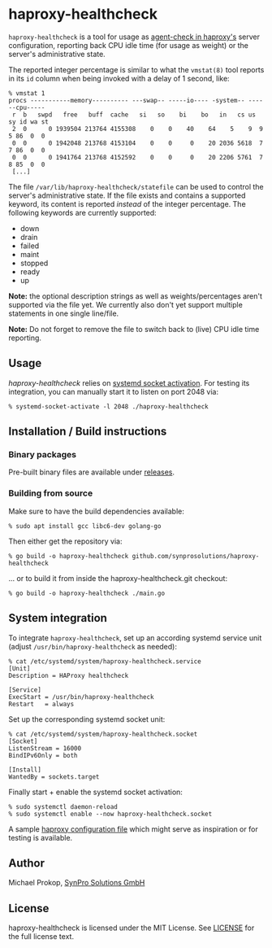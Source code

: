 # haproxy-healthcheck

`haproxy-healthcheck` is a tool for usage as [agent-check in haproxy's](https://cbonte.github.io/haproxy-dconv/2.0/configuration.html#5.2-agent-check) server configuration, reporting back CPU idle time (for usage as weight) or the server's administrative state.

The reported integer percentage is similar to what the `vmstat(8)` tool reports in its `id` column when being invoked with a delay of 1 second, like:

    % vmstat 1
    procs -----------memory---------- ---swap-- -----io---- -system-- ------cpu-----
     r  b   swpd   free   buff  cache   si   so    bi    bo   in   cs us sy id wa st
     2  0      0 1939504 213764 4155308    0    0    40    64    5    9  9  5 86  0  0
     0  0      0 1942048 213768 4153104    0    0     0    20 2036 5618  7  7 86  0  0
     0  0      0 1941764 213768 4152592    0    0     0    20 2206 5761  7  8 85  0  0
     [...]

The file `/var/lib/haproxy-healthcheck/statefile` can be used to control the server's administrative state.
If the file exists and contains a supported keyword, its content is reported *instead* of the integer percentage.
The following keywords are currently supported:

* down
* drain
* failed
* maint
* stopped
* ready
* up

**Note:** the optional description strings as well as weights/percentages aren't supported via the file yet.
We currently also don't yet support multiple statements in one single line/file.

**Note:** Do not forget to remove the file to switch back to (live) CPU idle time reporting.

## Usage

*haproxy-healthcheck* relies on [systemd socket activation](https://vincent.bernat.ch/en/blog/2018-systemd-golang-socket-activation).
For testing its integration, you can manually start it to listen on port 2048 via:

    % systemd-socket-activate -l 2048 ./haproxy-healthcheck

## Installation / Build instructions

### Binary packages

Pre-built binary files are available under [releases](https://github.com/SynProSolutions/haproxy-healthcheck/releases).

### Building from source

Make sure to have the build dependencies available:

    % sudo apt install gcc libc6-dev golang-go

Then either get the repository via:

    % go build -o haproxy-healthcheck github.com/synprosolutions/haproxy-healthcheck

... or to build it from inside the haproxy-healthcheck.git checkout:

    % go build -o haproxy-healthcheck ./main.go

## System integration

To integrate `haproxy-healthcheck`, set up an according systemd service unit (adjust `/usr/bin/haproxy-healthcheck` as needed):

    % cat /etc/systemd/system/haproxy-healthcheck.service
    [Unit]
    Description = HAProxy healthcheck

    [Service]
    ExecStart = /usr/bin/haproxy-healthcheck
    Restart   = always

Set up the corresponding systemd socket unit:

    % cat /etc/systemd/system/haproxy-healthcheck.socket
    [Socket]
    ListenStream = 16000
    BindIPv6Only = both

    [Install]
    WantedBy = sockets.target

Finally start + enable the systemd socket activation:

    % sudo systemctl daemon-reload
    % sudo systemctl enable --now haproxy-healthcheck.socket

A sample [haproxy configuration file](https://github.com/SynProSolutions/haproxy-healthcheck/blob/master/haproxy/haproxy.cfg) which might serve as inspiration or for testing is available.

## Author

Michael Prokop, [SynPro Solutions GmbH](https://synpro.solutions/)

## License

haproxy-healthcheck is licensed under the MIT License.
See [LICENSE](https://github.com/SynProSolutions/haproxy-healthcheck/blob/master/LICENSE) for the full license text.
